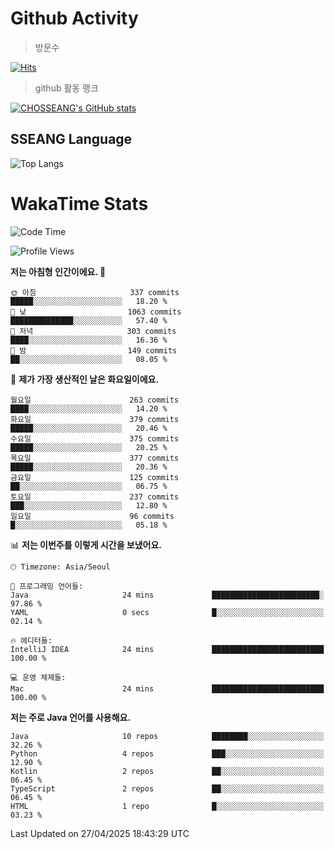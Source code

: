 <!--
**CHOSSEANG/CHOSSEANG** is a ✨ _special_ ✨ repository because its `README.md` (this file) appears on your GitHub profile.

Here are some ideas to get you started:

- 🔭 I’m currently working on ...
- 🌱 I’m currently learning ...
- 👯 I’m looking to collaborate on ...
- 🤔 I’m looking for help with ...
- 💬 Ask me about ...
- 📫 How to reach me: ...
- 😄 Pronouns: ...
- ⚡ Fun fact: ...
-->

# Github Activity
> 방문수

[![Hits](https://hits.seeyoufarm.com/api/count/incr/badge.svg?url=https%3A%2F%2Fgithub.com%2FCHOSSEANG&count_bg=%238AED3E&title_bg=%23495358&icon=electron.svg&icon_color=%23E7E7E7&title=CHOSSEANG&edge_flat=false)](https://hits.seeyoufarm.com)
> github 활동 랭크

[![CHOSSEANG's GitHub stats](https://github-readme-stats.vercel.app/api?username=CHOSSEANG)](https://github.com/CHOSSEANG/github-readme-stats)

## SSEANG Language
![Top Langs](https://github-readme-stats.vercel.app/api/top-langs/?username=CHOSSEANG&layout=compact)

# WakaTime Stats

<!--START_SECTION:waka-->
![Code Time](http://img.shields.io/badge/Code%20Time-508%20hrs%202%20mins-blue)

![Profile Views](http://img.shields.io/badge/Profile%20Views-0-blue)

**저는 아침형 인간이에요. 🐤** 

```text
🌞 아침                     337 commits         █████░░░░░░░░░░░░░░░░░░░░   18.20 % 
🌆 낮　                     1063 commits        ██████████████░░░░░░░░░░░   57.40 % 
🌃 저녁                     303 commits         ████░░░░░░░░░░░░░░░░░░░░░   16.36 % 
🌙 밤　                     149 commits         ██░░░░░░░░░░░░░░░░░░░░░░░   08.05 % 
```
📅 **제가 가장 생산적인 날은 화요일이에요.** 

```text
월요일                      263 commits         ████░░░░░░░░░░░░░░░░░░░░░   14.20 % 
화요일                      379 commits         █████░░░░░░░░░░░░░░░░░░░░   20.46 % 
수요일                      375 commits         █████░░░░░░░░░░░░░░░░░░░░   20.25 % 
목요일                      377 commits         █████░░░░░░░░░░░░░░░░░░░░   20.36 % 
금요일                      125 commits         ██░░░░░░░░░░░░░░░░░░░░░░░   06.75 % 
토요일                      237 commits         ███░░░░░░░░░░░░░░░░░░░░░░   12.80 % 
일요일                      96 commits          █░░░░░░░░░░░░░░░░░░░░░░░░   05.18 % 
```


📊 **저는 이번주를 이렇게 시간을 보냈어요.** 

```text
🕑︎ Timezone: Asia/Seoul

💬 프로그래밍 언어들: 
Java                     24 mins             ████████████████████████░   97.86 % 
YAML                     0 secs              █░░░░░░░░░░░░░░░░░░░░░░░░   02.14 % 

🔥 에디터들: 
IntelliJ IDEA            24 mins             █████████████████████████   100.00 % 

💻 운영 체제들: 
Mac                      24 mins             █████████████████████████   100.00 % 
```

**저는 주로 Java 언어를 사용해요.** 

```text
Java                     10 repos            ████████░░░░░░░░░░░░░░░░░   32.26 % 
Python                   4 repos             ███░░░░░░░░░░░░░░░░░░░░░░   12.90 % 
Kotlin                   2 repos             ██░░░░░░░░░░░░░░░░░░░░░░░   06.45 % 
TypeScript               2 repos             ██░░░░░░░░░░░░░░░░░░░░░░░   06.45 % 
HTML                     1 repo              █░░░░░░░░░░░░░░░░░░░░░░░░   03.23 % 
```




 Last Updated on 27/04/2025 18:43:29 UTC
<!--END_SECTION:waka-->
